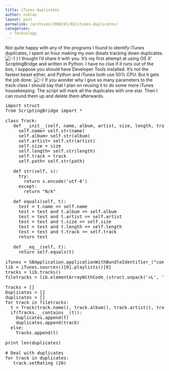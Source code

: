 ```yaml
---
title: iTunes duplicates
author: niklas
layout: post
permalink: /archives/2008/01/02/itunes-duplicates/
categories:
  - Technology
---
```

Not quite happy with any of the programs I found to identify iTunes duplicates, I spent an hour making my own (beats tracking down duplicates. <img src='http://blog.saers.com/wp-includes/images/smilies/icon_smile.gif' alt=':-)' class='wp-smiley' /> ) I thought I&#8217;d share it with you. It&#8217;s my first attempt at using OS X&#8217; ScriptingBridge and written in Python. I have no clue if it runs out of the box, I suppose you should have Developer Tools installed. It&#8217;s not the fastest beast either, and Python and iTunes both use 50% CPU. But it gets the job done. <img src='http://blog.saers.com/wp-includes/images/smilies/icon_smile.gif' alt=':-)' class='wp-smiley' /> If you wonder why I give so many parameters to the track class I should say that I plan on reusing it to do some more iTunes housekeeping. The script will mark all the duplicates with one star. Then I can round them up and delete them afterwards.

<pre>import struct
from ScriptingBridge import *

class Track:
   def __init__(self, name, album, artist, size, length, track, path):
     self.name= self.str(name)
     self.album= self.str(album)
     self.artist= self.str(artist)
     self.size = size
     self.length= self.str(length)
     self.track = track
     self.path= self.str(path)

   def str(self, s):
     try:
       return s.encode('utf-8')
     except:
       return "N/A"

   def equals(self, t):
     test = t.name == self.name
     test = test and t.album == self.album
     test = test and t.artist == self.artist
     test = test and t.size == self.size
     test = test and t.length == self.length
     test = test and t.track == self.track
     return test

   def __eq__(self, t):
     return self.equals(t)

iTunes = SBApplication.applicationWithBundleIdentifier_("com.apple.iTunes")
lib = iTunes.sources()[0].playlists()[0]
tracks = lib.tracks()
filetracks = lib.elementArrayWithCode_(struct.unpack('>L', 'cFlT')[0])

Tracks = []
Duplicates = []
duplicates = []
for track in filetracks:
  t = Track(track.name(), track.album(), track.artist(), track.size(), track.time(), track.trackNumber(),track.location())
  if(Tracks.__contains__(t)):
    Duplicates.append(t)
    duplicates.append(track)
  else:
    Tracks.append(t)

print len(duplicates)

# Deal with duplicates
for track in duplicates:
   track.setRating_(20)
</pre>